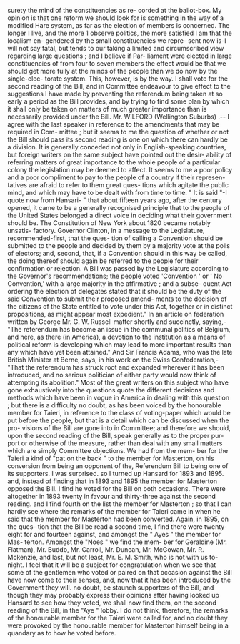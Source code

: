 surety the mind of the constituencies as re- corded at the ballot-box. My opinion is that one reform we should look for is something in the way of a modified Hare system, as far as the election of members is concerned. The longer I live, and the more 1 observe politics, the more satisfied I am that the localism en- gendered by the small constituencies we repre- sent now is-I will not say fatal, but tends to our taking a limited and circumscribed view regarding large questions ; and I believe if Par- liament were elected in large constituencies of from four to seven members the effect would be that we should get more fully at the minds of the people than we do now by the single-elec- torate system. This, however, is by the way. I shall vote for the second reading of the Bill, and in Committee endeavour to give effect to the suggestions I have made by preventing the referendum being taken at so early a period as the Bill provides, and by trying to find some plan by which it shall only be taken on matters of much greater importance than is necessarily provided under the Bill. Mr. WILFORD (Wellington Suburbs) .-- I agree with the last speaker in reference to the amendments that may be required in Com- mittee ; but it seems to me the question of whether or not the Bill should pass its second reading is one on which there can hardly be a division. It is generally conceded not only in English-speaking countries, but foreign writers on the same subject have pointed out the desir- ability of referring matters of great importance to the whole people of a particular colony the legislation may be deemed to affect. It seems to me a poor policy and a poor compliment to pay to the people of a country if their represen- tatives are afraid to refer to them great ques- tions which agitate the public mind, and which may have to be dealt with from time to time. " It is said "-I quote now from Hansari- " that about fifteen years ago, after the century opened, it came to be a generally recognised principle that to the people of the United States belonged a direct voice in deciding what their government should be. The Constitution of New York about 1820 became notably unsatis- factory. Governor Clinton, in a message to the Legislature, recommended-first, that the ques- tion of calling a Convention should be submitted to the people and decided by them by a majority vote at the polls of electors; and, second, that, if a Convention should in this way be called, the doing thereof should again be referred to the people for their confirmation or rejection. A Bill was passed by the Legislature according to the Governor's recommendations; the people voted 'Convention ' or ' No Convention,' with a large majority in the affirmative ; and a subse- quent Act ordering the election of delegates stated that it should be the duty of the said Convention to submit their proposed amend- ments to the decision of the citizens of the State entitled to vote under this Act, together or in distinct propositions, as might appear most expedient." In an article on federation written by George Mr. G. W. Russell matter shortly and succinctly, saying,- "The referendum has become an issue in the communal politics of Belgium, and here, as there (in America), a devotion to the institution as a means of political reform is developing which may lead to more important results than any which have yet been attained." And Sir Francis Adams, who was the late British Minister at Berne, says, in his work on the Swiss Confederation,- "That the referendum has struck root and expanded wherever it has been introduced, and no serious politician of either party would now think of attempting its abolition." Most of the great writers on this subject who have gone exhaustively into the questions quote the different decisions and methods which have been in vogue in America in dealing with this question ; but there is a difficulty no doubt, as has been voiced by the honourable member for Taieri, in reference to the class of voting-paper which would be put before the people, but that is a detail which can be discussed when the pro- visions of the Bill are gone into in Committee; and therefore we should, upon the second reading of the Bill, speak generally as to the proper pur- port or otherwise of the measure, rather than deal with any small matters which are simply Committee objections. We had from the mem- ber for the Taieri a kind of "pat on the back " to the member for Masterton, on his conversion from being an opponent of the, Referendum Bill to being one of its supporters. I was surprised. so I turned up Hansard for 1893 and 1895. and, instead of finding that in 1893 and 1895 the member for Masterton opposed the Bill. I find he voted for the Bill on both occasions. There were altogether in 1893 twenty in favour and thirty-three against the second reading. and I find fourth on the list the member for Masterton ; so that I can hardly see where the remarks of the member for Taieri came in when he said that the member for Masterton had been converted. Again, in 1895, on the ques- tion that the Bill be read a second time, I find there were twenty-eight for and fourteen against, and amongst the " Ayes " the member for Mas- terton. Amongst the "Noes " we find the mem- ber for Geraldine (Mr. Flatman), Mr. Buddo, Mr. Carroll, Mr. Duncan, Mr. McGowan, Mr. R. Mckenzie, and last, but not least, Mr. E. M. Smith, who is not with us to-night. I feel that it will be a subject for congratulation when we see that some of the gentlemen who voted or paired on that occasion against the Bill have now come to their senses, and, now that it has been introduced by the Government they will. no doubt, be staunch supporters of the Bill, and though they may probably express their opinions after having looked up Hansard to see how they voted, we shall now find them, on the second reading of the Bill, in the "Aye " lobby. I do not think, therefore, the remarks of the honourable member for the Taieri were called for, and no doubt they were provoked by the honourable member for Masterton himself being in a quandary as to how he voted before. 